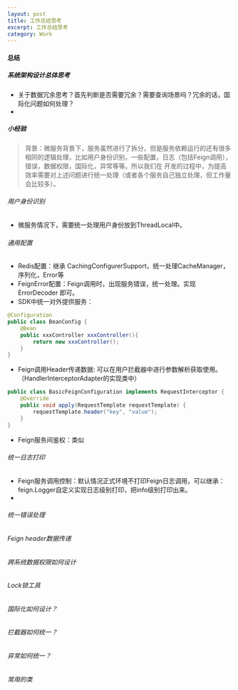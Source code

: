 ```yaml
---
layout: post
title: 工作总结思考
excerpt: 工作总结思考
category: Work
---
```


#### 总结
##### 系统架构设计总体思考
- 关于数据冗余思考？首先判断是否需要冗余？需要查询场景吗？冗余的话，国际化问题如何处理？
- 

##### 小经验
> 背景：微服务背景下，服务虽然进行了拆分，但是服务依赖运行的还有很多相同的逻辑处理，比如用户身份识别，一些配置，日志（包括Feign调用），错误，数据权限，国际化，异常等等。所以我们在
> 开发的过程中，为提高效率需要对上述问题进行统一处理（或者各个服务自己独立处理，但工作量会比较多）。

###### 用户身份识别
- 微服务情况下，需要统一处理用户身份放到ThreadLocal中。


###### 通用配置
- Redis配置：继承 CachingConfigurerSupport，统一处理CacheManager，序列化，Error等
- FeignError配置：Feign调用时，出现服务错误，统一处理。实现 ErrorDecoder 即可。
- SDK中统一对外提供服务：

```java
@Configuration
public class BeanConfig {
    @Bean
    public xxxController xxxController(){
        return new xxxController();
    }
}
```

- Feign调用Header传递数据: 可以在用户拦截器中进行参数解析获取使用。（HandlerInterceptorAdapter的实现类中）

```java
public class BasicFeignConfiguration implements RequestInterceptor {
    @Override
    public void apply(RequestTemplate requestTemplate) {
        requestTemplate.header("key", "value");
    }
}
```

- Feign服务间鉴权：类似

###### 统一日志打印
- Feign服务调用控制：默认情况正式环境不打印Feign日志调用，可以继承：feign.Logger自定义实现日志级别打印，把info级别打印出来。
- 

###### 统一错误处理

###### Feign header数据传递

###### 跨系统数据权限如何设计

###### Lock锁工具

###### 国际化如何设计？

###### 拦截器如何统一？

###### 异常如何统一？

###### 常用的类



